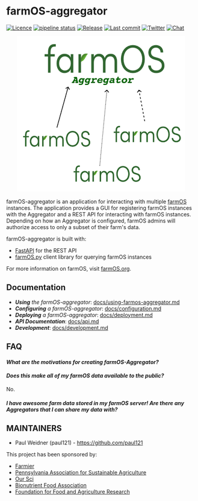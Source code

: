# farmOS-aggregator

[![Licence](https://img.shields.io/badge/Licence-GPL%203.0-blue.svg)](https://opensource.org/licenses/GPL-3.0/)
[![pipeline status](https://gitlab.com/paul.weidner/farmOS-aggregator/badges/master/pipeline.svg)](https://gitlab.com/farmOS/farmOS-aggregator/commits/master)
[![Release](https://img.shields.io/github/release/farmOS/farmOS-aggregator.svg?style=flat)](https://github.com/farmOS/farmOS-aggregator/releases)
[![Last commit](https://img.shields.io/github/last-commit/farmOS/farmOS-aggregator.svg?style=flat)](https://github.com/farmOS/farmOS-aggregator/commits)
[![Twitter](https://img.shields.io/twitter/follow/farmOSorg.svg?label=%40farmOSorg&style=flat)](https://twitter.com/farmOSorg)
[![Chat](https://img.shields.io/matrix/farmOS:matrix.org.svg)](https://riot.im/app/#/room/#farmOS:matrix.org)

<p align="center">
  <img width="446" height="413" src="img/aggregator_logo.png">
</p>

farmOS-aggregator is an application for interacting with multiple [farmOS](https://farmOS.org)
instances. The application provides a GUI for registering farmOS instances with the Aggregator
and a REST API for interacting with farmOS instances. Depending on how an Aggregator is configured,
farmOS admins will authorize access to only a subset of their farm's data.

farmOS-aggregator is built with:
* [FastAPI](https://github.com/tiangolo/fastapi) for the REST API
* [farmOS.py](https://github.com/farmOS/farmOS.py) client library for querying farmOS instances

For more information on farmOS, visit [farmOS.org](https://farmOS.org).

## Documentation 

 - _**Using** the farmOS-aggregator_: [docs/using-farmos-aggregator.md](docs/using-farmos-aggregator.md)
 - _**Configuring** a farmOS-aggregator_: [docs/configuration.md](docs/configuration.md)
 - _**Deploying** a farmOS-aggregator_: [docs/deployment.md](docs/deployment.md)
 - _**API Documentation**_:  [docs/api.md](docs/api.md)
 - _**Development**_: [docs/development.md](docs/development.md)

## FAQ

#### _What are the motivations for creating farmOS-Aggregator?_

#### _Does this make all of my farmOS data available to the public?_
No.

#### _I have awesome farm data stored in my farmOS server! Are there any Aggregators that I can share my data with?_

## MAINTAINERS

 * Paul Weidner (paul121) - https://github.com/paul121

This project has been sponsored by:

 * [Farmier](https://farmier.com)
 * [Pennsylvania Association for Sustainable Agriculture](https://pasafarming.org)
 * [Our Sci](http://our-sci.net)
 * [Bionutrient Food Association](https://bionutrient.org)
 * [Foundation for Food and Agriculture Research](https://foundationfar.org/)
